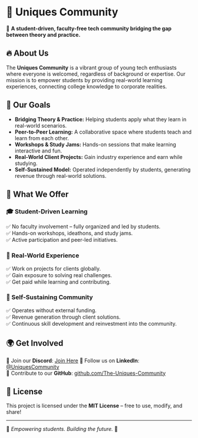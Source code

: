 # 🌟 Uniques Community

🚀 **A student-driven, faculty-free tech community bridging the gap between theory and practice.**

## 🔥 About Us

The **Uniques Community** is a vibrant group of young tech enthusiasts where everyone is welcomed, regardless of background or expertise. Our mission is to empower students by providing real-world learning experiences, connecting college knowledge to corporate realities.

## 🎯 Our Goals

- **Bridging Theory & Practice:** Helping students apply what they learn in real-world scenarios.
- **Peer-to-Peer Learning:** A collaborative space where students teach and learn from each other.
- **Workshops & Study Jams:** Hands-on sessions that make learning interactive and fun.
- **Real-World Client Projects:** Gain industry experience and earn while studying.
- **Self-Sustained Model:** Operated independently by students, generating revenue through real-world solutions.

## 📌 What We Offer

### 🎓 Student-Driven Learning
✅ No faculty involvement – fully organized and led by students.  
✅ Hands-on workshops, ideathons, and study jams.  
✅ Active participation and peer-led initiatives.

### 💼 Real-World Experience
✅ Work on projects for clients globally.  
✅ Gain exposure to solving real challenges.  
✅ Get paid while learning and contributing.

### 🔄 Self-Sustaining Community
✅ Operates without external funding.  
✅ Revenue generation through client solutions.  
✅ Continuous skill development and reinvestment into the community.

## 🌍 Get Involved

🔹 Join our **Discord**: [Join Here](https://discord.gg/U7qj6YHW)
🔹 Follow us on **LinkedIn**: [@UniquesCommunity](https://www.linkedin.com/company/theuniquesofflicial/)  
🔹 Contribute to our **GitHub**: [github.com/The-Uniques-Community](https://github.com/The-Uniques-Community)

## 📜 License

This project is licensed under the **MIT License** – free to use, modify, and share!

---

🌟 *Empowering students. Building the future.* 🌟
